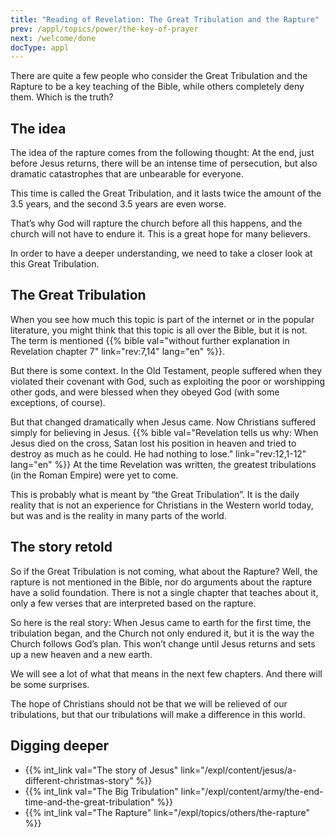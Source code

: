 ```yaml
---
title: "Reading of Revelation: The Great Tribulation and the Rapture"
prev: /appl/topics/power/the-key-of-prayer
next: /welcome/done
docType: appl
---
```


There are quite a few people who consider the Great Tribulation and the Rapture to be a key teaching of the Bible, while others completely deny them. Which is the truth?

## The idea

<a name="4520"></a>
The idea of the rapture comes from the following thought: At the end, just before Jesus returns, there will be an intense time of persecution, but also dramatic catastrophes that are unbearable for everyone.

This time is called the Great Tribulation, and it lasts twice the amount of the 3.5 years, and the second 3.5 years are even worse.

That’s why God will rapture the church before all this happens, and the church will not have to endure it. This is a great hope for many believers.

In order to have a deeper understanding, we need to take a closer look at this Great Tribulation.

## The Great Tribulation

<a name="4e87"></a>
When you see how much this topic is part of the internet or in the popular literature, you might think that this topic is all over the Bible, but it is not. The term is mentioned {{% bible val="without further explanation in Revelation chapter 7" link="rev:7,14" lang="en" %}}.

But there is some context. In the Old Testament, people suffered when they violated their covenant with God, such as exploiting the poor or worshipping other gods, and were blessed when they obeyed God (with some exceptions, of course).

But that changed dramatically when Jesus came. Now Christians suffered simply for believing in Jesus. {{% bible val="Revelation tells us why: When Jesus died on the cross, Satan lost his position in heaven and tried to destroy as much as he could. He had nothing to lose." link="rev:12,1-12" lang="en" %}} At the time Revelation was written, the greatest tribulations (in the Roman Empire) were yet to come.

This is probably what is meant by “the Great Tribulation”. It is the daily reality that is not an experience for Christians in the Western world today, but was and is the reality in many parts of the world.

## The story retold

<a name="14cb"></a>
So if the Great Tribulation is not coming, what about the Rapture? Well, the rapture is not mentioned in the Bible, nor do arguments about the rapture have a solid foundation. There is not a single chapter that teaches about it, only a few verses that are interpreted based on the rapture.

So here is the real story: When Jesus came to earth for the first time, the tribulation began, and the Church not only endured it, but it is the way the Church follows God’s plan. This won’t change until Jesus returns and sets up a new heaven and a new earth.

We will see a lot of what that means in the next few chapters. And there will be some surprises.

The hope of Christians should not be that we will be relieved of our tribulations, but that our tribulations will make a difference in this world.

## Digging deeper

<a name="ac9e"></a>
- {{% int_link val="The story of Jesus" link="/expl/content/jesus/a-different-christmas-story" %}}
- {{% int_link val="The Big Tribulation" link="/expl/content/army/the-end-time-and-the-great-tribulation" %}}
- {{% int_link val="The Rapture" link="/expl/topics/others/the-rapture" %}}

